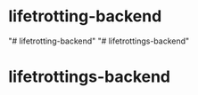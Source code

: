 # lifetrotting-backend
"# lifetrotting-backend" 
"# lifetrottings-backend" 
# lifetrottings-backend
